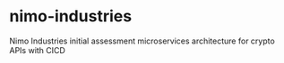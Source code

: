 # nimo-industries
Nimo Industries initial assessment microservices architecture for crypto APIs with CICD
